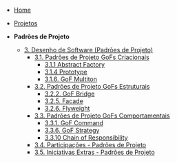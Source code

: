 <!-- docs/_sidebar.md -->

- [Home](README.md)
- [Projetos](Projeto/Projeto.md)

- **Padrões de Projeto**
  - [3. Desenho de Software (Padrões de Projeto)](PadroesDeProjeto/3.PadroesDeProjeto.md)
    - [3.1. Padrões de Projeto GoFs Criacionais](PadroesDeProjeto/Criacionais/3.1.GoFsCriacionais.md)
      - [3.1.1 Abstract Factory](PadroesDeProjeto/Criacionais/3.1.1.AbstractFactory.md)
      - [3.1.4 Prototype](PadroesDeProjeto/Criacionais/3.1.4.Prototype.md)
      - [3.1.6. GoF Multiton](PadroesDeProjeto/Criacionais/3.1.6.Multiton.md)
    - [3.2. Padrões de Projeto GoFs Estruturais](PadroesDeProjeto/Estruturais/3.2.GoFsEstruturais.md)
      - [3.2.2. GoF Bridge](PadroesDeProjeto/Estruturais/3.2.2.Bridge.md)
      - [3.2.5. Facade](PadroesDeProjeto/Estruturais/3.2.5.Facade.md)
      - [3.2.6. Flyweight](PadroesDeProjeto/Estruturais/3.2.6.Flyweight.md)
    - [3.3. Padrões de Projeto GoFs Comportamentais](PadroesDeProjeto/Comportamentais/3.3.GoFsComportamentais.md)
      - [3.3.1. GoF Command](PadroesDeProjeto/Comportamentais/3.3.1.Command.md)
      - [3.3.6. GoF Strategy](PadroesDeProjeto/Comportamentais/3.3.6.Strategy.md)
      - [3.3.10 Chain of Responsibility](PadroesDeProjeto/Comportamentais/3.3.10ChainOfResponsibility.md)
    - [3.4. Participações - Padrões de Projeto](PadroesDeProjeto/3.4.ParticipacoesPadroes.md)
    - [3.5. Iniciativas Extras - Padrões de Projeto](PadroesDeProjeto/3.5.IniciativasExtras.md)
      
